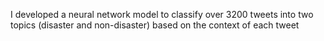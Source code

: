 I developed a neural network model to classify over 3200 tweets into two topics (disaster and non-disaster) based on the context of each tweet
